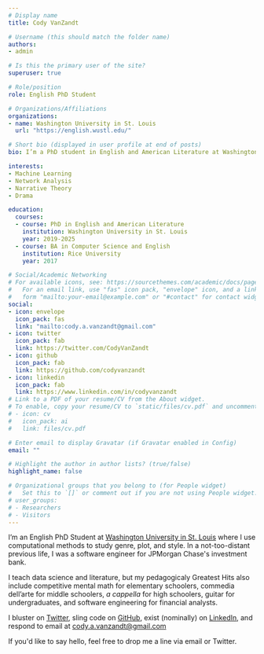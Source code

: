 ```yaml
---
# Display name
title: Cody VanZandt

# Username (this should match the folder name)
authors:
- admin

# Is this the primary user of the site?
superuser: true

# Role/position
role: English PhD Student

# Organizations/Affiliations
organizations:
- name: Washington University in St. Louis
  url: "https://english.wustl.edu/"

# Short bio (displayed in user profile at end of posts)
bio: I’m a PhD student in English and American Literature at Washington University in St. Louis where I use computational methods to study genre, plot, and style.

interests:
- Machine Learning
- Network Analysis
- Narrative Theory
- Drama

education:
  courses:
  - course: PhD in English and American Literature
    institution: Washington University in St. Louis
    year: 2019-2025
  - course: BA in Computer Science and English
    institution: Rice University
    year: 2017

# Social/Academic Networking
# For available icons, see: https://sourcethemes.com/academic/docs/page-builder/#icons
#   For an email link, use "fas" icon pack, "envelope" icon, and a link in the
#   form "mailto:your-email@example.com" or "#contact" for contact widget.
social:
- icon: envelope
  icon_pack: fas
  link: "mailto:cody.a.vanzandt@gmail.com"
- icon: twitter
  icon_pack: fab
  link: https://twitter.com/CodyVanZandt
- icon: github
  icon_pack: fab
  link: https://github.com/codyvanzandt
- icon: linkedin
  icon_pack: fab
  link: https://www.linkedin.com/in/codyvanzandt
# Link to a PDF of your resume/CV from the About widget.
# To enable, copy your resume/CV to `static/files/cv.pdf` and uncomment the lines below.
# - icon: cv
#   icon_pack: ai
#   link: files/cv.pdf

# Enter email to display Gravatar (if Gravatar enabled in Config)
email: ""

# Highlight the author in author lists? (true/false)
highlight_name: false

# Organizational groups that you belong to (for People widget)
#   Set this to `[]` or comment out if you are not using People widget.
# user_groups:
# - Researchers
# - Visitors
---
```


I’m an English PhD Student at [Washington University in St. Louis](https://english.wustl.edu/) where I use computational methods to study genre, plot, and style. In a not-too-distant previous life, I was a software engineer for JPMorgan Chase's investment bank.

I teach data science and literature, but my pedagogicaly Greatest Hits also include competitive mental math for elementary schoolers, commedia dell’arte for middle schoolers, *a cappella* for high schoolers, guitar for undergraduates, and software engineering for financial analysts. 

I bluster on [Twitter](https://twitter.com/CodyVanZandt), sling code on [GitHub](https://github.com/Codyvanzandt), exist (nominally) on [LinkedIn](https://www.linkedin.com/in/codyvanzandt), and respond to email at cody.a.vanzandt@gmail.com

If you'd like to say hello, feel free to drop me a line via email or Twitter.
